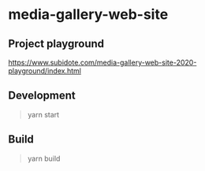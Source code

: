 # media-gallery-web-site

## Project playground

<https://www.subidote.com/media-gallery-web-site-2020-playground/index.html>

## Development

> yarn start

## Build

> yarn build
